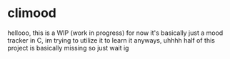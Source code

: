 # climood
hellooo, this is a WIP (work in progress) for now
it's basically just a mood tracker in C, im trying to utilize it to learn it
anyways, uhhhh half of this project is basically missing so just wait ig
